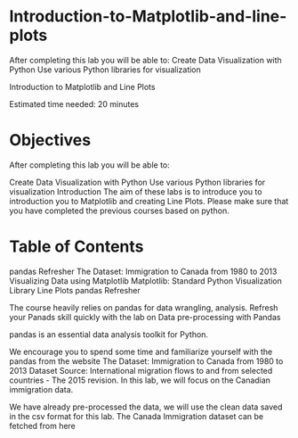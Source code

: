 # Introduction-to-Matplotlib-and-line-plots

After completing this lab you will be able to:  Create Data Visualization with Python Use various Python libraries for visualization

Introduction to Matplotlib and Line Plots

Estimated time needed: 20 minutes

# Objectives

After completing this lab you will be able to:

Create Data Visualization with Python
Use various Python libraries for visualization
Introduction
The aim of these labs is to introduce you to introduction you to Matplotlib and creating Line Plots. Please make sure that you have completed the previous courses based on python.

# Table of Contents

pandas Refresher
The Dataset: Immigration to Canada from 1980 to 2013
Visualizing Data using Matplotlib
Matplotlib: Standard Python Visualization Library
Line Plots
pandas Refresher

The course heavily relies on pandas for data wrangling, analysis. Refresh your Panads skill quickly with the lab on Data pre-processing with Pandas

pandas is an essential data analysis toolkit for Python.

We encourage you to spend some time and familiarize yourself with the pandas from the website
The Dataset: Immigration to Canada from 1980 to 2013 
Dataset Source: International migration flows to and from selected countries - The 2015 revision. In this lab, we will focus on the Canadian immigration data.

We have already pre-processed the data, we will use the clean data saved in the csv format for this lab. The Canada Immigration dataset can be fetched from here
